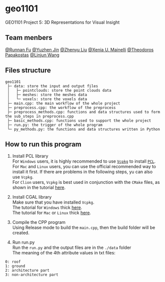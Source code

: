 # geo1101
GEO1101 Project 5: 3D Representations for Visual Insight
## Team menbers  
[@Runnan Fu](https://github.com/runnanfu)
[@Yuzhen Jin](https://github.com/yuzhenjin3000)
[@Zhenyu Liu](https://github.com/peterliu502)
[@Xenia U. Mainelli](https://github.com/mainelli)
[@Theodoros Papakostas](https://github.com/tpapakostas)
[@Linjun Wang](https://github.com/fiodccobw)

## Files structure
```
geo1101
 ├─ data: store the input and output files
 │   ├─ pointclouds: store the point clouds data
 │   ├─ meshes: store the meshes data
 │   └─ voxels: store the voxels data
 ├─ main.cpp: the main workflow of the whole project
 ├─ preprocess.cpp: the workflow of the preprocess
 ├─ preprocess_methods.cpp: functions and data structures used to form the sub_steps in preprocess.cpp
 ├─ basic_methods.cpp: functions used to support the whole project
 ├─ run.py: the trigger of the whole program
 └─ py_methods.py: the functions and data structures written in Python

```
## How to run this program  
1. Install PCL library  
For `Windows` users, it is highly recommended to use [`Vcpkg`](https://github.com/microsoft/vcpkg/releases) to install [`PCL`](https://pointclouds.org/downloads/).  
For `Mac` and `Linux` users, you can use the official recommended way to install it first. If there are problems in the following steps, yu can also use `Vcpkg`.  
For `Clion` users, `Vcpkg` is best used in conjunction with the `CMake` files, as shown in the tutorial [here](https://github.com/microsoft/vcpkg#vcpkg-with-clion).  

2. Install CGAL library  
Make sure that you have installed `Vcpkg`.   
The tutorial for `Windows` thick [here](https://doc.cgal.org/latest/Manual/windows.html).  
The tutorial for `Mac` or `Linux` thick [here](https://doc.cgal.org/latest/Manual/usage.html).  

3. Compile the CPP program  
Using Release mode to build the `main.cpp`, then the build folder will be created.  

4. Run run.py  
Run the `run.py` and the output files are in the `./data` folder  
The meaning of the 4th attribute values in txt files:  
```
0: roof
1: ground
2: architecture part
3: non-architecture part
```
